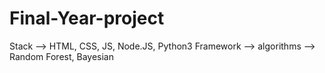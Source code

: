 # Final-Year-project
Stack     --> HTML, CSS, JS, Node.JS, Python3
Framework -->
algorithms --> Random Forest, Bayesian
